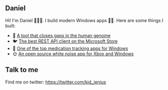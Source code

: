 ## Daniel

Hi! I'm Daniel 🙋🏽‍♂️. I build modern Windows apps 🙌🏽. Here are some things I built:

* 🧬 [A tool that closes gaps in the human genome](https://bmcbioinformatics.biomedcentral.com/articles/10.1186/s12859-015-0663-4)
* 🐦 [The best REST API client on the Microsoft Store](https://nightingale.rest)
* 💊 [One of the top medication tracking apps for Windows](https://www.microsoft.com/en-us/p/pillbox/9nblggh4x7vb)
* 🌞 [An open source white noise app for Xbox and Windows](https://jenius-apps.github.io/ambie/)

## Talk to me
Find me on twitter: https://twitter.com/kid_jenius
